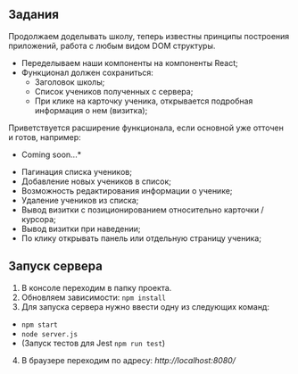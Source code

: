 ﻿## Задания

Продолжаем доделывать школу, теперь известны принципы построения приложений, работа с любым видом DOM структуры.

- Переделываем наши компоненты на компоненты React;
- Функционал должен сохраниться:
   - Заголовок школы;
   - Список учеников полученных с сервера;
   - При клике на карточку ученика, открывается подробная информация о нем (визитка);

Приветствуется расширение функционала, если основной уже отточен и готов, например:  
* Coming soon...*
- Пагинация списка учеников;
- Добавление новых учеников в список;
- Возможность редактирования информации о ученике;
- Удаление учеников из списка;
- Вывод визитки с позиционированием относительно карточки / курсора;
- Вывод визитки при наведении;
- По клику открывать панель или отдельную страницу ученика;

## Запуск сервера 

1. В консоле переходим в папку проекта.
2. Обновляем зависимости: `npm install`
3. Для запуска сервера нужно ввести одну из следующих команд:
- `npm start`
- `node server.js`
- (Запуск тестов для Jest `npm run test`)
4. В браузере переходим по адресу: *http://localhost:8080/*

